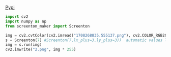 [Pypi](https://pypi.org/project/screenton-maker-rs/)
```py
import cv2
import numpy as np
from screenton_maker import Screenton

img = cv2.cvtColor(cv2.imread("1708268835.555137.png"), cv2.COLOR_RGB2GRAY).astype(np.float32) / 255
s = Screenton(7) #Screenton(7,lx_plus=3,ly_plus=3))  automatic values lx_plus = dot_size/2, ly_plus = dot_size/2
img = s.run(img)
cv2.imwrite("2.png", img * 255)
```
